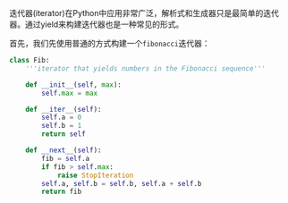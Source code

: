 迭代器(iterator)在Python中应用非常广泛，解析式和生成器只是最简单的迭代器。通过yield来构建迭代器也是一种常见的形式。

首先，我们先使用普通的方式构建一个`fibonacci`迭代器：

```python
class Fib:
    '''iterator that yields numbers in the Fibonacci sequence'''

    def __init__(self, max):
        self.max = max

    def __iter__(self):
        self.a = 0
        self.b = 1
        return self

    def __next__(self):
        fib = self.a
        if fib > self.max:
            raise StopIteration
        self.a, self.b = self.b, self.a + self.b
        return fib

```

